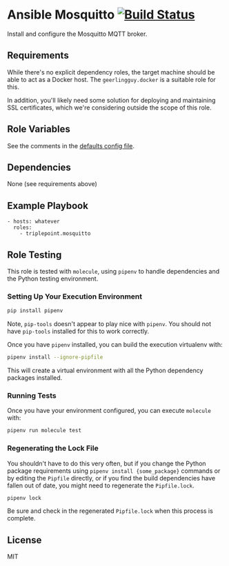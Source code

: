 # Ansible Mosquitto [![Build Status](https://travis-ci.org/triplepoint/ansible-mosquitto.svg?branch=master)](https://travis-ci.org/triplepoint/ansible-mosquitto)
Install and configure the Mosquitto MQTT broker.

## Requirements
While there's no explicit dependency roles, the target machine should be able to act as a Docker host.  The `geerlingguy.docker` is a suitable role for this.

In addition, you'll likely need some solution for deploying and maintaining SSL certificates, which we're considering outside the scope of this role.

## Role Variables
See the comments in the [defaults config file](defaults/main.yml).

## Dependencies
None (see requirements above)

## Example Playbook
    - hosts: whatever
      roles:
        - triplepoint.mosquitto

## Role Testing
This role is tested with `molecule`, using `pipenv` to handle dependencies and the Python testing environment.

### Setting Up Your Execution Environment
``` sh
pip install pipenv
```
Note, `pip-tools` doesn't appear to play nice with `pipenv`.  You should not have `pip-tools` installed for this to work correctly.

Once you have `pipenv` installed, you can build the execution virtualenv with:
``` sh
pipenv install --ignore-pipfile
```
This will create a virtual environment with all the Python dependency packages installed.

### Running Tests
Once you have your environment configured, you can execute `molecule` with:
``` sh
pipenv run molecule test
```

### Regenerating the Lock File
You shouldn't have to do this very often, but if you change the Python package requirements using `pipenv install {some_package}` commands or by editing the `Pipfile` directly, or if you find the build dependencies have fallen out of date, you might need to regenerate the `Pipfile.lock`.
``` sh
pipenv lock
```
Be sure and check in the regenerated `Pipfile.lock` when this process is complete.

## License
MIT
